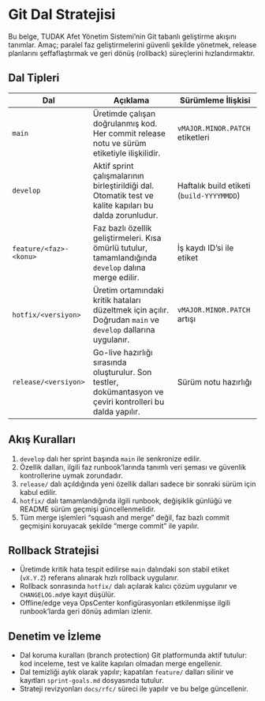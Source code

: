 # Git Dal Stratejisi

Bu belge, TUDAK Afet Yönetim Sistemi’nin Git tabanlı geliştirme akışını tanımlar. Amaç; paralel faz geliştirmelerini güvenli şekilde yönetmek, release planlarını şeffaflaştırmak ve geri dönüş (rollback) süreçlerini hızlandırmaktır.

## Dal Tipleri

| Dal | Açıklama | Sürümleme İlişkisi |
| --- | --- | --- |
| `main` | Üretimde çalışan doğrulanmış kod. Her commit release notu ve sürüm etiketiyle ilişkilidir. | `vMAJOR.MINOR.PATCH` etiketleri |
| `develop` | Aktif sprint çalışmalarının birleştirildiği dal. Otomatik test ve kalite kapıları bu dalda zorunludur. | Haftalık build etiketi (`build-YYYYMMDD`) |
| `feature/<faz>-<konu>` | Faz bazlı özellik geliştirmeleri. Kısa ömürlü tutulur, tamamlandığında `develop` dalına merge edilir. | İş kaydı ID’si ile etiket | 
| `hotfix/<versiyon>` | Üretim ortamındaki kritik hataları düzeltmek için açılır. Doğrudan `main` ve `develop` dallarına uygulanır. | `vMAJOR.MINOR.PATCH` artışı |
| `release/<versiyon>` | Go-live hazırlığı sırasında oluşturulur. Son testler, dokümantasyon ve çeviri kontrolleri bu dalda yapılır. | Sürüm notu hazırlığı |

## Akış Kuralları

1. `develop` dalı her sprint başında `main` ile senkronize edilir.
2. Özellik dalları, ilgili faz runbook’larında tanımlı veri şeması ve güvenlik kontrollerine uymak zorundadır.
3. `release/` dalı açıldığında yeni özellik dalları sadece bir sonraki sürüm için kabul edilir.
4. `hotfix/` dalı tamamlandığında ilgili runbook, değişiklik günlüğü ve README sürüm geçmişi güncellenmelidir.
5. Tüm merge işlemleri “squash and merge” değil, faz bazlı commit geçmişini koruyacak şekilde “merge commit” ile yapılır.

## Rollback Stratejisi

- Üretimde kritik hata tespit edilirse `main` dalındaki son stabil etiket (`vX.Y.Z`) referans alınarak hızlı rollback uygulanır.
- Rollback sonrasında `hotfix/` dalı açılarak kalıcı çözüm uygulanır ve `CHANGELOG.md`ye kayıt düşülür.
- Offline/edge veya OpsCenter konfigürasyonları etkilenmişse ilgili runbook’larda geri dönüş adımları izlenir.

## Denetim ve İzleme

- Dal koruma kuralları (branch protection) Git platformunda aktif tutulur: kod inceleme, test ve kalite kapıları olmadan merge engellenir.
- Dal temizliği aylık olarak yapılır; kapatılan `feature/` dalları silinir ve kayıtları `sprint-goals.md` dosyasında tutulur.
- Strateji revizyonları `docs/rfc/` süreci ile yapılır ve bu belge güncellenir.
